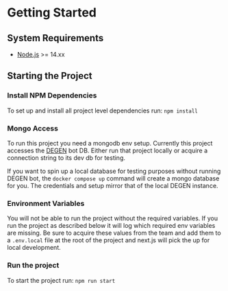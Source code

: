 # Getting Started

## System Requirements

- [Node.js](https://nodejs.org/en/) >= 14.xx

## Starting the Project

### Install NPM Dependencies

To set up and install all project level dependencies run: `npm install`

### Mongo Access

To run this project you need a mongodb env setup. Currently this project accesses the [DEGEN](https://github.com/BanklessDAO/DEGEN) bot DB. Either run that project locally or acquire a connection string to its dev db for testing.

If you want to spin up a local database for testing purposes without running DEGEN bot, the `docker compose up` command will create a mongo database for you. The credentials and setup mirror that of the local DEGEN instance.

### Environment Variables

You will not be able to run the project without the required variables. If you run the project as described below it will log which required env variables are missing. Be sure to acquire these values from the team and add them to a `.env.local` file at the root of the project and next.js will pick the up for local development.

### Run the project

To start the project run: `npm run start`
